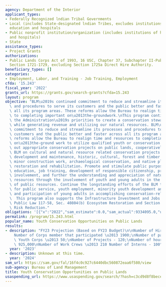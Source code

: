 ```yaml
---
agency: Department of the Interior
applicant_types:
- Federally Recognized lndian Tribal Governments
- Local (includes State-designated lndian Tribes, excludes institutions of higher
  education and hospitals
- Public nonprofit institution/organization (includes institutions of higher education
  and hospitals)
- State
assistance_types:
- Project Grants
authorizations:
- Public Lands Corps Act of 1993, 16 USC, Chapter 37, Subchapter II-Public Lands Corps,
  Section 1721-1729, excluding Section 1725a Direct Hire Authority.
beneficiary_types: []
categories:
- Employment, Labor, and Training - Job Training, Employment
cfda: '15.243'
fiscal_year: '2022'
grants_url: https://grants.gov/search-grants?cfda=15.243
layout: program
objective: "BLM\u2019s continued commitment to reduce and streamline its processes\
  \ and procedures to serve its customers and the public better and faster across\
  \ all its program areas. These reforms allow the Bureau to realign time and resources\
  \ to completing important on\u2013the-groundwork.\nThis program continues to advance\
  \ the Administration\u2019s priorities to create a conservation stewardship legacy\
  \ while generating revenue and utilizing our natural resources. BLM\u2019s continued\
  \ commitment to reduce and streamline its processes and procedures to serve its\
  \ customers and the public better and faster across all its program areas. These\
  \ reforms allow the Bureau to realign time and resources to completing important\
  \ on\u2013the-ground work to utilize qualified youth or conservation corps to carry\
  \ out appropriate conservation projects on public lands, cooperatively with the\
  \ BLM on cultural and natural resource related conservation projects such as trail\
  \ development and maintenance, historic, cultural, forest and timber management,\
  \ minor construction work, archaeological conservation, and native plant habitat\
  \ restoration and rehabilitation. Promote and stimulate public purposes such as\
  \ education, job training, development of responsible citizenship, productive community\
  \ involvement, and further the understanding and appreciation of natural and cultural\
  \ resources through the involvement of youth and young adults in the care and enhancement\
  \ of public resources. Continue the longstanding efforts of the BLM to provide opportunities\
  \ for public service, youth employment, minority youth development and training,\
  \ and participation of young adults in accomplishing conservation-related work.\
  \  This program also supports the Infrastructure Investment and Jobs Act (IIJA)\
  \ Public Law 117-58, Sec. 40804(b) Ecosystem Restoration and Section 40803 Wildfire\
  \ Risk Reduction."
obligations: '[{"x":"2022","sam_estimate":0.0,"sam_actual":9334095.0,"usa_spending_actual":10894669.24},{"x":"2023","sam_estimate":2100221.0,"sam_actual":0.0,"usa_spending_actual":3394823.07},{"x":"2024","sam_estimate":2000000.0,"sam_actual":0.0,"usa_spending_actual":0.0}]'
permalink: /program/15.243.html
popular_name: Youth Conservation Opportunities on Public Lands
results:
- description: "FY23 Projection (Based on FY23 Budget)\n\nNumber of Hires \u2013 1550;\n\
    Number of Corps member that participated \u2013 1900;\nNumber of participating\
    \ Youth Corps \u2013 50;\nNumber of Projects - 120;\nNumber of hours Worked \u2013\
    \ 925,000\nNumber of Work Crews \u2013 210 Number of Interns - 100"
  year: '2023'
- description: Unknown at this time.
  year: '2024'
sam_url: https://sam.gov/fal/16f4c0c927c6440dbc560872eaa6f580/view
sub-agency: Bureau of Land Management
title: Youth Conservation Opportunities on Public Lands
usaspending_url: https://www.usaspending.gov/search/?hash=c3cd9d8f8bece4fcff87a2aa8a26d817
---
```

